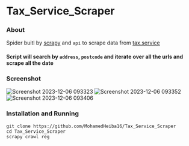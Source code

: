 # Tax_Service_Scraper

### About 

Spider buitl by [scrapy](https://scrapy.org/) and `api` to scrape data from [tax.service](https://www.tax.service.gov.uk/check-register-fair-rents/search)

#### Script will search by `address`, `postcode` and iterate over all the urls and scrape all the date 

### Screenshot

![Screenshot 2023-12-06 093323](https://github.com/MohamedHeiba16/Tax_Service_Scraper/assets/152610603/70f6ce59-04c4-4b5c-844c-03c8cd6c546c)
![Screenshot 2023-12-06 093352](https://github.com/MohamedHeiba16/Tax_Service_Scraper/assets/152610603/7bcbdfde-ca7d-4496-ae01-970d4d43f943)
![Screenshot 2023-12-06 093406](https://github.com/MohamedHeiba16/Tax_Service_Scraper/assets/152610603/8722aece-f826-4242-ace3-6dbec2c00ad8)

### Installation and Running

```
git clone https://github.com/MohamedHeiba16/Tax_Service_Scraper
cd Tax_Service_Scraper
scrapy crawl reg 
```
